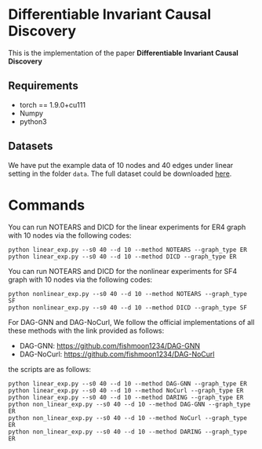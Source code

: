 # Differentiable Invariant Causal Discovery

This is the implementation of the paper **Differentiable Invariant Causal Discovery**

## Requirements
+ torch == 1.9.0+cu111
+ Numpy
+ python3

## Datasets

We have put the example data of 10 nodes and 40 edges under linear setting in the folder `data`. The full dataset could be downloaded [here](https://drive.google.com/drive/folders/1Bihhqqu1bEHzNcb-ZKJG_xw25vo7C77q?usp=sharing). 

# Commands

You can run NOTEARS and DICD for the linear experiments for ER4 graph with 10 nodes via the following codes:
```
python linear_exp.py --s0 40 --d 10 --method NOTEARS --graph_type ER
python linear_exp.py --s0 40 --d 10 --method DICD --graph_type ER
```

You can run NOTEARS and DICD for the nonlinear experiments for SF4 graph with 10 nodes via the following codes:
```
python nonlinear_exp.py --s0 40 --d 10 --method NOTEARS --graph_type SF
python nonlinear_exp.py --s0 40 --d 10 --method DICD --graph_type SF
```

For DAG-GNN and DAG-NoCurl, We follow the official implementations of all these methods with the link provided as follows:
+ DAG-GNN: https://github.com/fishmoon1234/DAG-GNN
+ DAG-NoCurl: https://github.com/fishmoon1234/DAG-NoCurl

the scripts are as follows:
```
python linear_exp.py --s0 40 --d 10 --method DAG-GNN --graph_type ER
python linear_exp.py --s0 40 --d 10 --method NoCurl --graph_type ER
python linear_exp.py --s0 40 --d 10 --method DARING --graph_type ER
python non_linear_exp.py --s0 40 --d 10 --method DAG-GNN --graph_type ER
python non_linear_exp.py --s0 40 --d 10 --method NoCurl --graph_type ER
python non_linear_exp.py --s0 40 --d 10 --method DARING --graph_type ER
```





